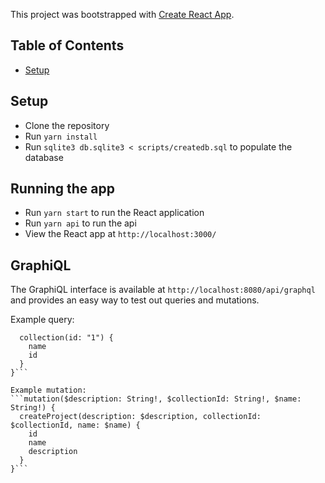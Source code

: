 This project was bootstrapped with [Create React App](https://github.com/facebookincubator/create-react-app).


## Table of Contents

- [Setup](#setup)

## Setup

* Clone the repository
* Run `yarn install`
* Run `sqlite3 db.sqlite3 < scripts/createdb.sql` to populate the database

## Running the app

* Run `yarn start` to run the React application
* Run `yarn api` to run the api
* View the React app at `http://localhost:3000/`

## GraphiQL

The GraphiQL interface is available at `http://localhost:8080/api/graphql` and provides an easy way to test out queries and mutations.

Example query:
```{
  collection(id: "1") {
    name
    id
  }
}```

Example mutation:
```mutation($description: String!, $collectionId: String!, $name: String!) {
  createProject(description: $description, collectionId: $collectionId, name: $name) {
    id
    name
    description
  }
}```

